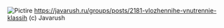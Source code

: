 ![Pictire](https://cdn.javarush.ru/images/article/3381c131-b7a8-48e5-948c-e84990ef12d6/800.webp)
https://javarush.ru/groups/posts/2181-vlozhennihe-vnutrennie-klassih
(c) Javarush